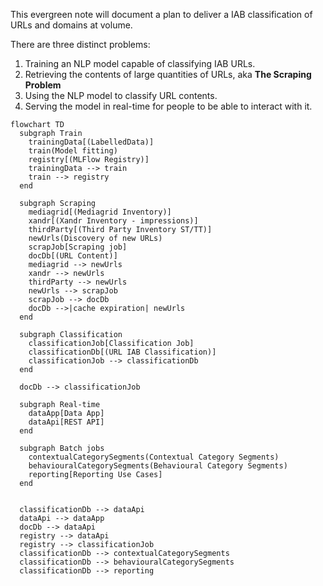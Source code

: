 This evergreen note will document a plan to deliver a IAB classification of URLs and domains at volume.

There are three distinct problems:

1. Training an NLP model capable of classifying IAB URLs.
2. Retrieving the contents of large quantities of URLs, aka __The Scraping Problem__
3. Using the NLP model to classify URL contents.
4. Serving the model in real-time for people to be able to interact with it.

```mermaid
flowchart TD
  subgraph Train
    trainingData[(LabelledData)]
    train(Model fitting)
    registry[(MLFlow Registry)]
    trainingData --> train
    train --> registry
  end
  
  subgraph Scraping
    mediagrid[(Mediagrid Inventory)]
    xandr[(Xandr Inventory - impressions)]
    thirdParty[(Third Party Inventory ST/TT)]
    newUrls(Discovery of new URLs)
    scrapJob[Scraping job]
    docDb[(URL Content)]
    mediagrid --> newUrls
    xandr --> newUrls
    thirdParty --> newUrls
    newUrls --> scrapJob
    scrapJob --> docDb
    docDb -->|cache expiration| newUrls
  end

  subgraph Classification
    classificationJob[Classification Job]
    classificationDb[(URL IAB Classification)]
    classificationJob --> classificationDb
  end

  docDb --> classificationJob

  subgraph Real-time
    dataApp[Data App]
    dataApi[REST API]
  end

  subgraph Batch jobs
    contextualCategorySegments(Contextual Category Segments)
    behaviouralCategorySegments(Behavioural Category Segments)
    reporting[Reporting Use Cases]
  end

  
  classificationDb --> dataApi
  dataApi --> dataApp
  docDb --> dataApi
  registry --> dataApi
  registry --> classificationJob
  classificationDb --> contextualCategorySegments
  classificationDb --> behaviouralCategorySegments
  classificationDb --> reporting
```